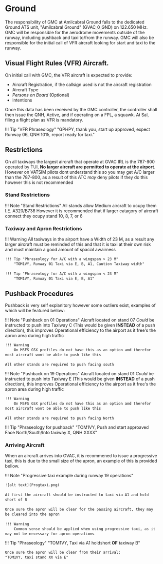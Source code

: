 # Ground
The responsibility of GMC at Amilcabral Ground  falls to the dedicated Ground ATS unit, "Amilcabral Ground" (GVAC_0_GND) on 122.650 MHz. GMC will be responsible for the aerodrome movements outside of the runway, including pushback and taxi to/from the runway. GMC will also be responsible for the initial call of VFR aircraft looking for start and taxi to the runway.

## Visual Flight Rules (VFR) Aircraft.
On initial call with GMC, the VFR aircraft is expected to provide:

* Aircraft Registration, if the callsign used is not the aircraft registration
* Aircraft Type
* *Persons on Board* (Optional)
* Intentions

Once this data has been received by the GMC controller, the controller shall then issue the QNH, Active, and if operating on a FPL, a squawk.
At Sal, filing a flight plan as VFR is mandatory.

!!! Tip "VFR Phraseology"
    "GPHPY, thank you, start up approved, expect Runway 06, QNH 1015, report ready for taxi."


## Restrictions

On all taxiways the largest aircraft that operate at GVAC IRL is the 787-800 operated by TUI, **No larger aircraft are permitted to operate at the airport**. However on VATSIM pilots dont understand this so you may get A/C larger than the 787-800, as a result of this ATC *may* deny pilots if they do this however this is not recommended

### Stand Restrictions

!!! Note "Stand Restrictions"
    All stands allow Medium aircraft to ocupy them I.E. A320/B738 However it is recommended that if larger catagory of aircraft connect they ocupy stand 10, 8, 7, or 6


### Taxiway and Apron Restrictions

!!! Warning 
    All taxiways in the airport have a Width of 23 M, as a result any larger aircraft must be reminded of this and that it is taxi at their own risk and must maintain a good amount of spacial awairness

    !!! Tip "Phraseology for A/C with a wingspan > 23 M"
        "TOM1VY, Runway 01 Taxi via E, B, A1, Caution Taxiway width"

    !!! Tip "Phraseology for A/C with a wingspan < 23 M"
        "TOM1VY, Runway 01 Taxi via E, B, A1"



## Pushback Procedures

Pushback is very self explanitory however some outliers exist, examples of which will be featured bellow:

!!! Note "Pushback on 01 Operations"
    Aicraft located on stand 07 *Could* be instructed to push into Taxiway C (This would be given **INSTEAD** of a push direction), this improves Operational efficiency to the airport as it free's the apron area during high traffic

    !!! Warning 
        On MSFS GSX profiles do not have this as an option and therefor most aircraft wont be able to push like this
    
    All other stands are required to push facing south 

!!! Note "Pushback on 19 Operations"
    Aicraft located on stand 01 *Could* be instructed to push into Taxiway E (This would be given **INSTEAD** of a push direction), this improves Operational efficiency to the airport as it free's the apron area during high traffic

    !!! Warning 
        On MSFS GSX profiles do not have this as an option and therefor most aircraft wont be able to push like this
    
    All other stands are required to push facing North 


!!! Tip "Phraseology for pushback"
    "TOM1VY, Push and start approaved Face North/South/Into taxiway X, QNH XXXX"



### Arriving Aircraft
When an aircraft arrives into GVAC, it is recommened to issue a progressive taxi, this is due to the small size of the apron, an example of this is provided bellow.

!!! Note "Progressive taxi example during runway 19 operations"

    ![alt text](Progtaxi.png)

    At first the aircraft should be instructed to taxi via A1 and hold short of B

    Once sure the apron will be clear for the passing aircraft, they may be cleared into the apron

    !!! Warning 
        Common sense should be applied when using progressive taxi, as it may not be necessary for apron operations


!!! Tip "Phraseology"
    "TOM1VY, Taxi via A1 holdshort **OF** taxiway B"

    Once sure the apron will be clear from their arrival:
    "TOM1VY, taxi stand XX via E"
